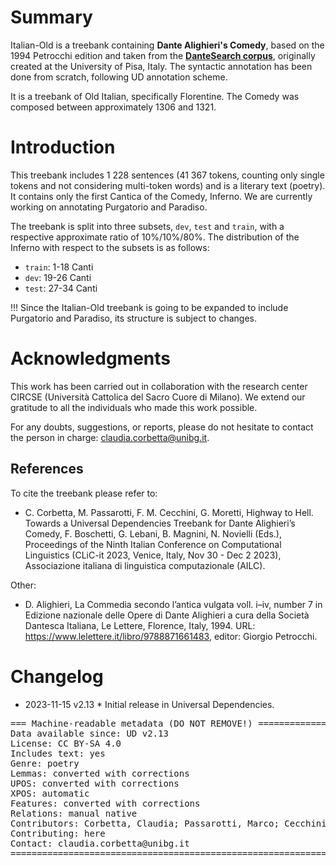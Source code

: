 # Summary

Italian-Old is a treebank containing **Dante Alighieri's Comedy**, based on the 1994 Petrocchi edition and taken from the [**DanteSearch corpus**](https://dantesearch.dantenetwork.it), originally created at the University of Pisa, Italy. The syntactic annotation has been done from scratch, following UD annotation scheme.

It is a treebank of Old Italian, specifically Florentine. The Comedy was composed between approximately 1306 and 1321.


# Introduction

This treebank includes 1 228 sentences (41 367 tokens, counting only single tokens and not considering multi-token words) and is a literary text (poetry). It contains only the first Cantica of the Comedy, Inferno. We are currently working on annotating Purgatorio and Paradiso.

The treebank is split into three subsets, `dev`, `test` and `train`, with a respective approximate ratio of 10%/10%/80%.
The distribution of the Inferno with respect to the subsets is as follows:

* `train`: 1-18 Canti
* `dev`: 19-26 Canti
* `test`: 27-34 Canti

!!! Since the Italian-Old treebank is going to be expanded to include Purgatorio and Paradiso, its structure is subject to changes.


# Acknowledgments

This work has been carried out in collaboration with the research center CIRCSE (Università Cattolica del Sacro Cuore di Milano).
We extend our gratitude to all the individuals who made this work possible.

For any doubts, suggestions, or reports, please do not hesitate to contact the person in charge: claudia.corbetta@unibg.it.


## References

To cite the treebank please refer to:

* C. Corbetta, M. Passarotti, F. M. Cecchini, G. Moretti, Highway to Hell. Towards a Universal Dependencies Treebank for Dante Alighieri’s Comedy, F. Boschetti, G. Lebani, B. Magnini, N. Novielli (Eds.), Proceedings of the Ninth Italian Conference on Computational Linguistics (CLiC-it 2023, Venice,
Italy, Nov 30 - Dec 2 2023), Associazione italiana di linguistica computazionale (AILC).

Other:

* D. Alighieri, La Commedia secondo l’antica vulgata voll. i–iv, number 7 in Edizione nazionale delle Opere di Dante Alighieri a cura della Società Dantesca Italiana, Le Lettere, Florence, Italy, 1994. URL: https://www.lelettere.it/libro/9788871661483, editor: Giorgio Petrocchi.

# Changelog

* 2023-11-15 v2.13
        * Initial release in Universal Dependencies.


<pre>
=== Machine-readable metadata (DO NOT REMOVE!) ================================
Data available since: UD v2.13
License: CC BY-SA 4.0
Includes text: yes
Genre: poetry
Lemmas: converted with corrections
UPOS: converted with corrections
XPOS: automatic
Features: converted with corrections
Relations: manual native
Contributors: Corbetta, Claudia; Passarotti, Marco; Cecchini, Flavio Massimiliano; Moretti, Giovanni
Contributing: here
Contact: claudia.corbetta@unibg.it
===============================================================================
</pre>
